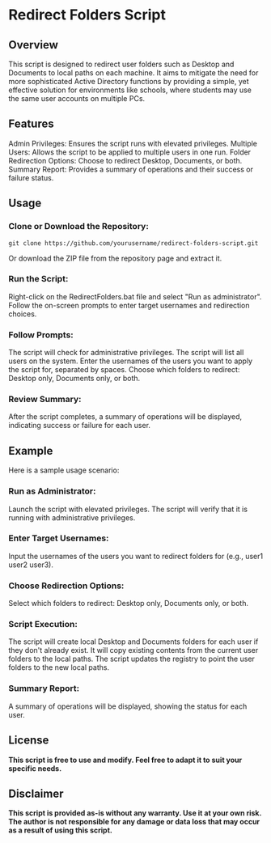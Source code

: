 # **Redirect Folders Script**
## Overview

This script is designed to redirect user folders such as Desktop and Documents to local paths on each machine. It aims to mitigate the need for more sophisticated Active Directory functions by providing a simple, yet effective solution for environments like schools, where students may use the same user accounts on multiple PCs.

## Features
Admin Privileges: Ensures the script runs with elevated privileges.
Multiple Users: Allows the script to be applied to multiple users in one run.
Folder Redirection Options: Choose to redirect Desktop, Documents, or both.
Summary Report: Provides a summary of operations and their success or failure status.

## Usage

### Clone or Download the Repository:
    git clone https://github.com/yourusername/redirect-folders-script.git

Or download the ZIP file from the repository page and extract it.

### Run the Script:
Right-click on the RedirectFolders.bat file and select "Run as administrator".
Follow the on-screen prompts to enter target usernames and redirection choices.

### Follow Prompts:
The script will check for administrative privileges.
The script will list all users on the system.
Enter the usernames of the users you want to apply the script for, separated by spaces.
Choose which folders to redirect: Desktop only, Documents only, or both.

### Review Summary:
After the script completes, a summary of operations will be displayed, indicating success or failure for each user.

## Example

Here is a sample usage scenario:

###     Run as Administrator:
Launch the script with elevated privileges.
The script will verify that it is running with administrative privileges.

###     Enter Target Usernames:
Input the usernames of the users you want to redirect folders for (e.g., user1 user2 user3).

###     Choose Redirection Options:
Select which folders to redirect: Desktop only, Documents only, or both.

###     Script Execution:
The script will create local Desktop and Documents folders for each user if they don't already exist.
It will copy existing contents from the current user folders to the local paths.
The script updates the registry to point the user folders to the new local paths.

###     Summary Report:
A summary of operations will be displayed, showing the status for each user.

## License
**This script is free to use and modify. Feel free to adapt it to suit your specific needs.**

## Disclaimer
**This script is provided as-is without any warranty. Use it at your own risk. The author is not responsible for any damage or data loss that may occur as a result of using this script.**
